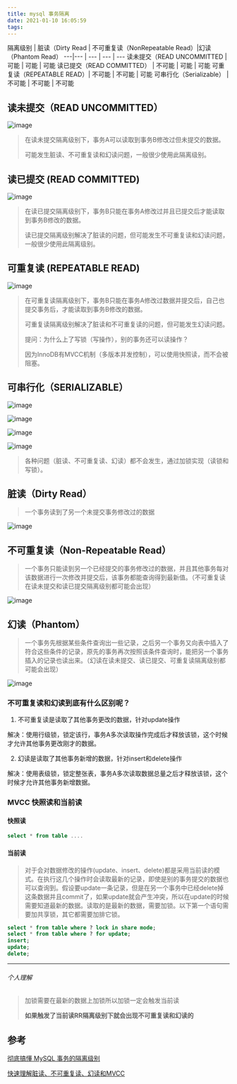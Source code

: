 ```yaml
---
title: mysql 事务隔离
date: 2021-01-10 16:05:59
tags: 
---
```



隔离级别 |  脏读（Dirty Read | 不可重复读（NonRepeatable Read）|幻读（Phantom Read） 
---|--- | --- | --- | ---
读未提交（READ UNCOMMITTED | 可能   | 可能 | 可能
读已提交（READ COMMITTED） | 不可能 | 可能 | 可能
可重复读（REPEATABLE READ）| 不可能 | 不可能 | 可能
可串行化（Serializable）   | 不可能 | 不可能 | 不可能


## 读未提交（READ UNCOMMITTED）


![image](https://cdn.learnku.com/uploads/images/202002/05/32495/iL6jfZxiHJ.png!large)


> 
> 在读未提交隔离级别下，事务A可以读取到事务B修改过但未提交的数据。
> 
> 可能发生脏读、不可重复读和幻读问题，一般很少使用此隔离级别。

## 读已提交 (READ COMMITTED)

![image](https://cdn.learnku.com/uploads/images/202002/05/32495/BsMcuysaIB.png!large)
> 
> 在读已提交隔离级别下，事务B只能在事务A修改过并且已提交后才能读取到事务B修改的数据。
> 
> 读已提交隔离级别解决了脏读的问题，但可能发生不可重复读和幻读问题，一般很少使用此隔离级别。

## 可重复读 (REPEATABLE READ)
![image](https://cdn.learnku.com/uploads/images/202002/05/32495/yjRtVOpMBZ.png!large)

> 在可重复读隔离级别下，事务B只能在事务A修改过数据并提交后，自己也提交事务后，才能读取到事务B修改的数据。
> 
> 可重复读隔离级别解决了脏读和不可重复读的问题，但可能发生幻读问题。
> 
> 提问：为什么上了写锁（写操作），别的事务还可以读操作？
> 
> 因为InnoDB有MVCC机制（多版本并发控制），可以使用快照读，而不会被阻塞。

## 可串行化（SERIALIZABLE）

![image](https://cdn.learnku.com/uploads/images/202002/05/32495/S0Y1nk8yv6.png!large)

![image](https://cdn.learnku.com/uploads/images/202002/05/32495/LIfaeTxwPL.png!large)

![image](https://cdn.learnku.com/uploads/images/202002/05/32495/q4vVuHzqO0.png!large)

![image](https://cdn.learnku.com/uploads/images/202002/05/32495/l1BwLlDlYp.png!large)

> 各种问题（脏读、不可重复读、幻读）都不会发生，通过加锁实现（读锁和写锁）。

## 脏读（Dirty Read）
> 一个事务读到了另一个未提交事务修改过的数据

![image](https://cdn.learnku.com/uploads/images/202002/04/32495/Wcv8DTijTL.png!large)

## 不可重复读（Non-Repeatable Read）


> 一个事务只能读到另一个已经提交的事务修改过的数据，并且其他事务每对该数据进行一次修改并提交后，该事务都能查询得到最新值。（不可重复读在读未提交和读已提交隔离级别都可能会出现）

![image](https://cdn.learnku.com/uploads/images/202002/05/32495/YdNemia6wc.png!large)

## 幻读（Phantom）

> 一个事务先根据某些条件查询出一些记录，之后另一个事务又向表中插入了符合这些条件的记录，原先的事务再次按照该条件查询时，能把另一个事务插入的记录也读出来。（幻读在读未提交、读已提交、可重复读隔离级别都可能会出现）

![image](https://cdn.learnku.com/uploads/images/202002/04/32495/0sCtxw1Jno.png!large)

### 不可重复读和幻读到底有什么区别呢？

1. 不可重复读是读取了其他事务更改的数据，针对update操作

解决：使用行级锁，锁定该行，事务A多次读取操作完成后才释放该锁，这个时候才允许其他事务更改刚才的数据。

2.  幻读是读取了其他事务新增的数据，针对insert和delete操作

解决：使用表级锁，锁定整张表，事务A多次读取数据总量之后才释放该锁，这个时候才允许其他事务新增数据。


### MVCC 快照读和当前读

#### 快照读

``` sql
select * from table ....
```

#### 当前读 
> 对于会对数据修改的操作(update、insert、delete)都是采用当前读的模式。在执行这几个操作时会读取最新的记录，即使是别的事务提交的数据也可以查询到。假设要update一条记录，但是在另一个事务中已经delete掉这条数据并且commit了，如果update就会产生冲突，所以在update的时候需要知道最新的数据。读取的是最新的数据，需要加锁。以下第一个语句需要加共享锁，其它都需要加排它锁。
``` sql 
select * from table where ? lock in share mode; 
select * from table where ? for update; 
insert; 
update; 
delete;
```

---

###### 个人理解

> 加锁需要在最新的数据上加锁所以加锁一定会触发当前读
> 
> **如果触发了当前读RR隔离级别下就会出现不可重复读和幻读的**
> 

## 参考 

[彻底搞懂 MySQL 事务的隔离级别](https://developer.aliyun.com/article/743691)

[快速理解脏读、不可重复读、幻读和MVCC](https://cloud.tencent.com/developer/article/1450773)


